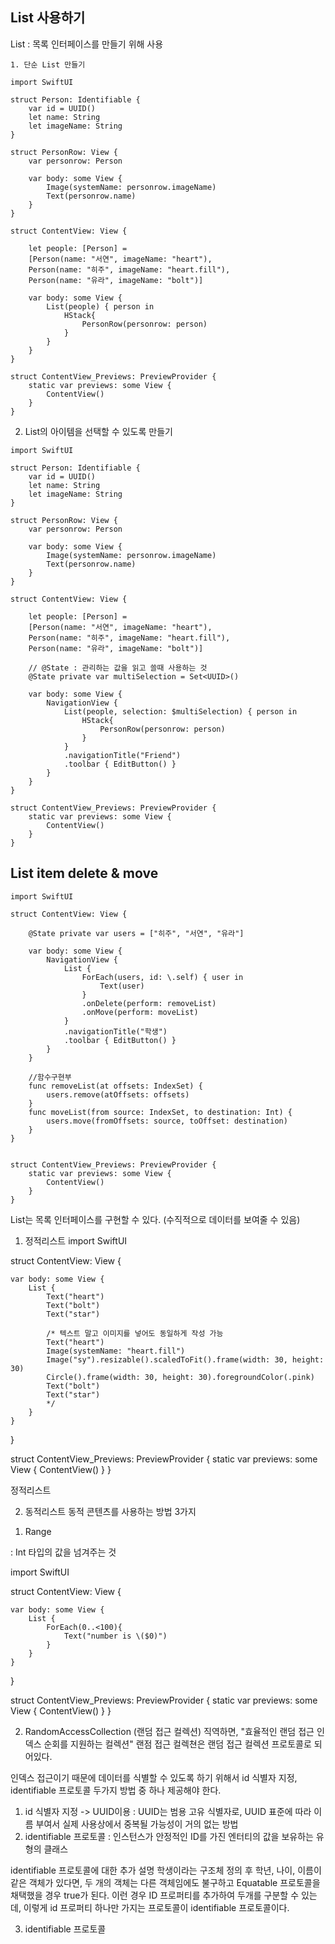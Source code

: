 ## List 사용하기

List : 목록 인터페이스를 만들기 위해 사용


```
1. 단순 List 만들기

import SwiftUI

struct Person: Identifiable {
    var id = UUID()
    let name: String
    let imageName: String
}

struct PersonRow: View {
    var personrow: Person
    
    var body: some View {
        Image(systemName: personrow.imageName)
        Text(personrow.name)
    }
}

struct ContentView: View {
    
    let people: [Person] =
    [Person(name: "서연", imageName: "heart"),
    Person(name: "히주", imageName: "heart.fill"),
    Person(name: "유라", imageName: "bolt")]
    
    var body: some View {
        List(people) { person in
            HStack{
                PersonRow(personrow: person)
            }
        }
    }
}

struct ContentView_Previews: PreviewProvider {
    static var previews: some View {
        ContentView()
    }
}
```

2. List의 아이템을 선택할 수 있도록 만들기
```
import SwiftUI

struct Person: Identifiable {
    var id = UUID()
    let name: String
    let imageName: String
}

struct PersonRow: View {
    var personrow: Person
    
    var body: some View {
        Image(systemName: personrow.imageName)
        Text(personrow.name)
    }
}

struct ContentView: View {
    
    let people: [Person] =
    [Person(name: "서연", imageName: "heart"),
    Person(name: "히주", imageName: "heart.fill"),
    Person(name: "유라", imageName: "bolt")]
    
    // @State : 관리하는 값을 읽고 쓸때 사용하는 것
    @State private var multiSelection = Set<UUID>()
    
    var body: some View {
        NavigationView {
            List(people, selection: $multiSelection) { person in
                HStack{
                    PersonRow(personrow: person)
                }
            }
            .navigationTitle("Friend")
            .toolbar { EditButton() }
        }
    }
}

struct ContentView_Previews: PreviewProvider {
    static var previews: some View {
        ContentView()
    }
}
```

## List item delete & move

```
import SwiftUI

struct ContentView: View {
    
    @State private var users = ["히주", "서연", "유라"]
    
    var body: some View {
        NavigationView {
            List {
                ForEach(users, id: \.self) { user in
                    Text(user)
                }
                .onDelete(perform: removeList)
                .onMove(perform: moveList)
            }
            .navigationTitle("학생")
            .toolbar { EditButton() }
        }
    }
    
    //함수구현부
    func removeList(at offsets: IndexSet) {
        users.remove(atOffsets: offsets)
    }
    func moveList(from source: IndexSet, to destination: Int) {
        users.move(fromOffsets: source, toOffset: destination)
    }
}


struct ContentView_Previews: PreviewProvider {
    static var previews: some View {
        ContentView()
    }
}
```

List는 목록 인터페이스를 구현할 수 있다. (수직적으로 데이터를 보여줄 수 있음)



1. 정적리스트 
import SwiftUI

struct ContentView: View {
    
    var body: some View {
        List {
            Text("heart")
            Text("bolt")
            Text("star")
            
            /* 텍스트 말고 이미지를 넣어도 동일하게 작성 가능
            Text("heart")
            Image(systemName: "heart.fill")
            Image("sy").resizable().scaledToFit().frame(width: 30, height: 30)
            Circle().frame(width: 30, height: 30).foregroundColor(.pink)
            Text("bolt")
            Text("star")
            */
        }
    }
}

struct ContentView_Previews: PreviewProvider {
    static var previews: some View {
        ContentView()
    }
}

정적리스트

2. 동적리스트
동적 콘텐츠를 사용하는 방법 3가지

1) Range<Int>

: Int 타입의 값을 넘겨주는 것

import SwiftUI

struct ContentView: View {
    
    var body: some View {
        List {
            ForEach(0..<100){
                Text("number is \($0)")
            }
        }
    }
}

struct ContentView_Previews: PreviewProvider {
    static var previews: some View {
        ContentView()
    }
}



2) RandomAccessCollection (랜덤 접근 컬렉션)
직역하면, "효율적인 랜덤 접근 인덱스 순회를 지원하는 컬렉션"
랜점 접근 컬렉쳔은 랜덤 접근 컬렉션 프로토콜로 되어있다.


인덱스 접근이기 때문에 데이터를 식별할 수 있도록 하기 위해서 id 식별자 지정, identifiable 프로토콜 두가지 방법 중 하나 제공해야 한다.
1. id 식별자 지정 -> UUID이용
: UUID는 범용 고유 식별자로, UUID 표준에 따라 이름 부여서 실제 사용상에서 중복될 가능성이 거의 없는 방법
2. identifiable 프로토콜
: 인스턴스가 안정적인 ID를 가진 엔터티의 값을 보유하는 유형의 클래스

identifiable 프로토콜에 대한 추가 설명
학생이라는 구조체 정의 후 학년, 나이, 이름이 같은 객체가 있다면, 두 개의 객체는 다른 객체임에도 불구하고 Equatable 프로토콜을 채택했을 경우 true가 된다. 이런 경우 ID 프로퍼티를 추가하여 두개를 구분할 수 있는데, 이렇게 id 프로퍼티 하나만 가지는 프로토콜이 identifiable 프로토콜이다. 


3) identifiable 프로토콜
    
